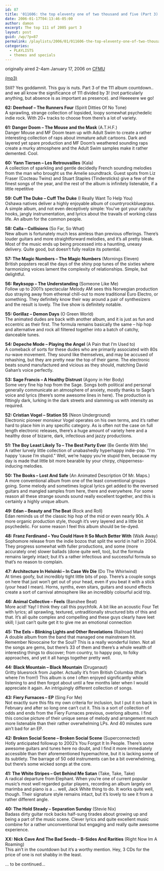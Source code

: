 ```yaml
---
id: 87
title: '011606: the top eleventy one of two thousand and five (Part 3)'
date: 2006-01-17T04:13:46-05:00
author: damon
excerpt: The top 111 of 2005 part 3
layout: post
guid: /wp/?p=87
permalink: /playlists/2006/01/011606-the-top-eleventy-one-of-two-thousand-and-five-part-3/
categories:
  - PLAYLISTS
  - themes and specials
---
```

originally aired 2-4am January 17, 2006 on [CFMU](http://cfmu.mcmaster.ca)

[(mp3)](https://storage.cloud.google.com/radioslipstream/radio/slipstream011606.mp3)

Still? Yes goddamnit. This guy is nuts. Part 3 of the 111 album countdown.. and we all know the significance of 111 divided by 3! (not particularly anything, but absence is as important as presence). and Heeeeere we go!

**62: Deerhoof – The Runners Four** (Spirit Ditties Of No Tone)  
A sprawling, strange collection of lopsided, loopy somewhat psychedelic indie rock. With 20+ tracks to choose from there’s a lot of variety.

**61: Danger Doom – The Mouse and the Mask** (A.T.H.F.)  
Danger Mouse and MF Doom team up with Adult Swim to create a rather interesting collection of raps about immature adult cartoons. Dark and layered yet spare production and MF Doom’s weathered sounding raps create a murky atmosphere and the Adult Swim samples make it rather demented. Cool.

**60: Yann Tiersen – Les Retrouvailles** (Kala)  
A collection of sparkling and gentle decidedly French sounding melodies from the man who brought us the Amelie soundtrack. Guest spots from Liz Fraser (Cocteau Twins) and Stuart Staples (Tindersticks) give a few of the finest songs of the year, and the rest of the album is infinitely listenable, if a little repetitive

**59: Cuff The Duke – Cuff The Duke** (I Really Want To Help You)  
Oshawa natives deliver a highly enjoyable album of countryrockbluegrass. A simple album, and not even deceptively simple: You’ve got your catchy hooks, jangly instrumentation, and lyrics about the travails of working class life. An album for the common people.

**58: Calla – Collisions** (So Far, So What)  
New album is fortunately much less aimless than previous offerings. There’s louder guitars and more straightforward melodies, and it’s all pretty bleak. Most of the music ends up being processed into a haunting, uneasy delivery. Quite good, but doesn’t fully realize its potential.

**57: The Magic Numbers – The Magic Numbers** (Mornings Eleven)  
British popsters recall the days of the shiny pop tunes of the sixties where harmonizing voices lament the complexity of relationships. Simple, but delightful.

**56: Røyksopp – The Understanding** (Someone Like Me)  
Follow up to 2001’s spectacular Melody AM sees this Norwegian production duo straying away from ethereal chill-out to more traditional Euro Electro, or something. They definitely know their way around a pair of synthesizers and the result is lovely. The live show is definitely notable.

**55: Gorillaz – Demon Days** (O Green World)  
The animated dudes are back with another album, and it is just as fun and eccentric as their first. The formula remains basically the same – hip hop and alternative and rock all filtered together into a batch of catchy, danceable tunes.

**54: Depeche Mode – Playing the Angel** (A Pain that I’m Used to)  
A comeback of sorts for these dudes who are primarily associated with 80s nu-wave movement. They sound like themselves, and may be accused of rehashing, but they are pretty near the top of their game. The electronic beats sound manufactured and vicious as they should, matching David Gahan’s voice perfectly.

**53: Sage Francis – A Healthy Distrust** (Agony in Her Body)  
Some very fine hip hop from the Sage. Songs both political and personal generally communicate an atmosphere of anxiety, mostly thanks to Sage’s voice and lyrics (there’s some awesome lines in here). The production is fittingly dark, lurking in the dark streets and slamming us with intensity as required.

**52: Cristian Vogel – Station 55** (Neon Underground)  
Electronic pioneer monsieur Vogel operates on his own terms, and it’s rather hard to place him in any specific category. As is often not the case on full length electronic releases, there’s a huge amount of variety here and a healthy dose of bizarre, dark, infectious and jazzy productions.

**51: The Boy Least Likely To – The Best Party Ever** (Be Gentle With Me)  
A rather lurvely little collection of unabashedly hyperhappy indie-pop. “I’m happy ‘cause I’m stupid.” Well, we’re happy you’re stupid then, because my day is made that little bit more bearable by your chirpy, chipperness-inducing melodies.

**50: The Books – Lost And Safe** (An Animated Description Of Mr. Maps.)  
A more conventional album from one of the least conventional groups going. Some melody and sometimes logical lyrics get added to the reversed guitars and mangled samples from here, there and everywhere. For some reason all these strange sounds sound really excellent together, and this is certainly a highly unique album.

**49: Edan – Beauty and The Beat** (Rock and Roll)  
Edan reminds us of the classic hip hop of the mid or even nearly 90s. A more organic production style, though it’s very layered and a little bit psychedelic. For some reason I feel this album should be tie-dyed.

**48: Franz Ferdinand – You Could Have It So Much Better With** (Walk Away)  
Sophomore release from the indie bozos that split the world in half in 2004. They progress somewhat with fuller productions, and some (more accurately one) slower ballads (done quite well, too), but the formula remains largely intact; but it’s a rather infectious and successful formula so that’s no reason to complain.

**47: Architecture In Helsinki – In Case We Die** (Do The Whirlwind)  
At times goofy, but incredibly tight little bits of pop. There’s a couple songs on here that just won’t get out of your head, even if you beat it with a stick (your head I mean). Horns, synths, even sitars, guitars and sound effects create a sort of carnival atmosphere like an incredibly colourful acid trip.

**46: Animal Collective – Feels** (Banshee Beat)  
More acid! Yay! I think they call this psychfolk. A bit like an acoustic Four Tet with lyrics; all sprawling, textured, untraditionally structured bits of this and that. It’s all quite complex and compelling and these guys clearly have leet skill; I just can’t quite get it to give me an emotional connection

**45: The Eels – Blinking Lights and Other Revelations** (Railroad Man)  
A double album from the band that managed one mainstream hit. Remember Novocaine for the Soul? This is a really wonderful listen. Not all the songs are gems, but there’s 33 of them and there’s a whole wealth of interesting things to discover; from country, to happy pop, to folky approaches, and yet it all hangs together pretty well.

**44: Black Mountain – Black Mountain** (Druganaut)  
Gritty bluesrock from Jupiter. Actually it’s from British Columbia (that’s where I’m from!) This album is one I often enjoyed significantly while listening to and then forgot about until a few months later when I would appreciate it again. An intriguingly different collection of songs.

**43: Fiery Furnaces – EP** (Sing For Me)  
Not exactly sure this fits my own criteria for inclusion, but I put it on back in February and after so long one can’t cut it. This is a sort of collection of odds and ends from the Fiery Furnaces previous, overlong albums. I find this concise picture of their unique sense of melody and arrangement much more listenable than their rather overwhelming LPs. And 40 minutes sure ain’t bad for an EP.

**42: Broken Social Scene – Broken Social Scene** (Superconnected)  
Hotly anticipated followup to 2002’s You Forgot It In People. There’s some awesome guitars and tunes here no doubt, and I find it more immediately accessible than their aforementioned hypemachine, but it is lacking some of its subtlety. The barrage of 50 odd instruments can be a bit overwhelming, but there’s some wicked songs at the core.

**41: The White Stripes – Get Behind Me Satan** (Take, Take, Take)  
A radical departure from Elephant. When you’re one of current popular music’s most well regarded guitar players, recording an album largely on marimba and piano is a … well, Jack White thing to do. It works quite well, though. Their signature style remains intact, but it’s lovely to see it from a rather different angle.

**40: The Hold Steady – Separation Sunday** (Stevie Nix)  
Badass dirty guitar rock backs half-sung tirades about growing up and being a part of the music scene. Clever lyrics and quite excellent music combine for a rather unconventional but engaging and really quite awesome experience.

**XX: Nick Cave And The Bad Seeds – B-Sides And Rarities** (Right Now Im A Roaming)  
This ain’t in the countdown but it’s a worthy mention. Hey, 3 CDs for the price of one is not shabby in the least.

… to be continued…